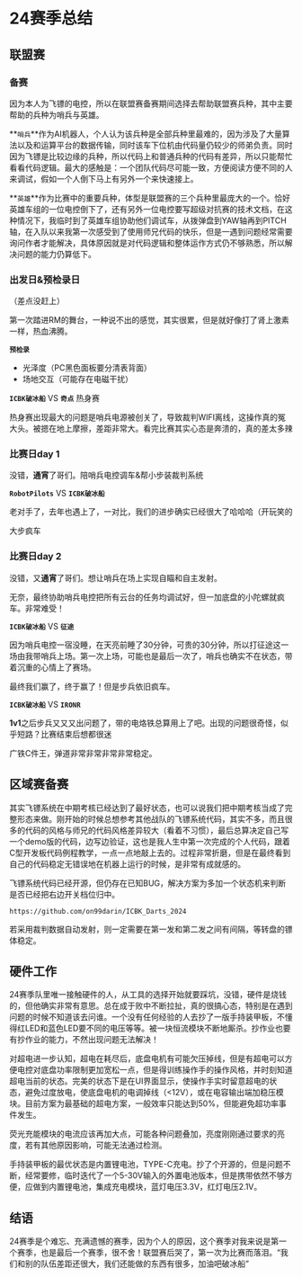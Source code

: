 # 24赛季总结

## 联盟赛

### 备赛

因为本人为飞镖的电控，所以在联盟赛备赛期间选择去帮助联盟赛兵种，其中主要帮助的兵种为哨兵与英雄。

**`哨兵`**作为AI机器人，个人认为该兵种是全部兵种里最难的，因为涉及了大量算法以及和运算平台的数据传输，同时该车下位机由代码量仍较少的师弟负责。同时因为飞镖是比较边缘的兵种，所以代码上和普通兵种的代码有差异，所以只能帮忙看看代码逻辑。最大的感触是：一个团队代码尽可能一致，方便阅读方便不同的人来调试，假如一个人倒下马上有另外一个来快速接上。

**`英雄`**作为比赛中的重要兵种，体型是联盟赛的三个兵种里最庞大的一个。恰好英雄车组的一位电控倒下了，还有另外一位电控要写超级对抗赛的技术文档，在这种情况下，我临时到了英雄车组协助他们调试车，从拨弹盘到YAW轴再到PITCH轴，在入队以来我第一次感受到了使用师兄代码的快乐，但是一遇到问题经常需要询问作者才能解决，具体原因就是对代码逻辑和整体运作方式仍不够熟悉，所以解决问题的能力仍算低下。

### 出发日&预检录日

（差点没赶上）

第一次踏进RM的舞台，一种说不出的感觉，其实很累，但是就好像打了肾上激素一样，热血沸腾。

**`预检录`** 

- 光泽度（PC黑色面板要分清表背面）
- 场地交互（可能存在电磁干扰）

**`ICBK破冰船`** VS **`奇点`** 热身赛

热身赛出现最大的问题是哨兵电源被创关了，导致裁判WIFI离线，这操作真的冤大头。被摁在地上摩擦，差距非常大。看完比赛其实心态是奔溃的，真的差太多辣

### 比赛日day 1

没错，**通宵**了哥们。陪哨兵电控调车&帮小步装裁判系统

**`RobotPilots`** VS **`ICBK破冰船`**

老对手了，去年也遇上了，一对比，我们的进步确实已经很大了哈哈哈（开玩笑的

大步疯车

### 比赛日day 2

没错，又**通宵**了哥们。想让哨兵在场上实现自瞄和自主发射。

无奈，最终协助哨兵电控把所有云台的任务均调试好，但一加底盘的小陀螺就疯车。非常难受！

**`ICBK破冰船`** VS **`征途`**

因为哨兵电控一宿没睡，在天亮前睡了30分钟，可贵的30分钟，所以打征途这一场由我带哨兵上场。第一次上场，可能也是最后一次了，哨兵也确实不在状态，带着沉重的心情上了赛场。

最终我们赢了，终于赢了！但是步兵依旧疯车。

**`ICBK破冰船`** VS **`IRONR`**

**1v1**之后步兵又又又出问题了，带的电烙铁总算用上了吧。出现的问题很奇怪，似乎短路？比赛结束后想都很迷

广铁C件王，弹道非常非常非常非常稳定。

## 区域赛备赛

其实飞镖系统在中期考核已经达到了最好状态，也可以说我们把中期考核当成了完整形态来做。刚开始的时候总想参考其他战队的飞镖系统代码，其实不多，而且很多的代码的风格与师兄的代码风格差异较大（看着不习惯），最后总算决定自己写一个demo版的代码，边写边验证，这也是我人生中第一次完成的个人代码，跟着C型开发板代码例程教学，一点一点地敲上去的。过程非常折磨，但是在最终看到自己的代码稳定无错误地在机器上运行的时候，是非常有成就感的。

飞镖系统代码已经开源，但仍存在已知BUG，解决方案为多加一个状态机来判断是否已经把右边开关档位归中。

```
https://github.com/on99darin/ICBK_Darts_2024
```

若采用裁判数据自动发射，则一定需要在第一发和第二发之间有间隔，等转盘的镖体稳定。

## 硬件工作

24赛季队里唯一接触硬件的人，从工具的选择开始就要踩坑，没错，硬件是烧钱的，但他确实非常有意思。总在成于败中不断拉扯，真的很搞心态，特别是在遇到问题的时候不知道该去问谁。一个没有任何经验的人去抄了一版手持装甲板，不懂得红LED和蓝色LED要不同的电压等等。被一块恒流模块不断地厮杀。抄作业也要有抄作业的能力，不然出现问题无法解决！

对超电进一步认知，超电在耗尽后，底盘电机有可能欠压掉线，但是有超电可以方便电控对底盘功率限制更加宽松一点，但是得训练操作手的操作风格，并时刻知道超电当前的状态。完美的状态下是在UI界面显示，使操作手实时留意超电的状态，避免过度放电，使底盘电机的电调掉线（<12V），或在电容输出端加稳压模块。目前方案为最基础的超电方案，一般效率只能达到50%，但能避免超功率事件发生。

荧光充能模块的电流应该再加大点，可能各种问题叠加，亮度刚刚通过要求的亮度，若有其他原因影响，可能无法通过检测。

手持装甲板的最优状态是内置锂电池，TYPE-C充电。抄了个开源的，但是问题不断，经常要修，临时迭代了一个5-30V输入的外置电池版本，但是携带依然不够方便，应做到内置锂电池，集成充电模块，蓝灯电压3.3V，红灯电压2.1V。

## 结语

24赛季是个难忘、充满遗憾的赛季，因为个人的原因，这个赛季对我来说是第一个赛季，也是最后一个赛季，很不舍！联盟赛后哭了，第一次为比赛而落泪。“我们和别的队伍差距还很大，我们还能做的东西有很多，加油吧破冰船”

